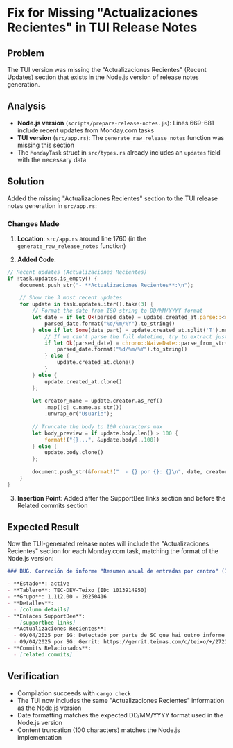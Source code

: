# Fix for Missing "Actualizaciones Recientes" in TUI Release Notes

## Problem
The TUI version was missing the "Actualizaciones Recientes" (Recent Updates) section that exists in the Node.js version of release notes generation.

## Analysis
- **Node.js version** (`scripts/prepare-release-notes.js`): Lines 669-681 include recent updates from Monday.com tasks
- **TUI version** (`src/app.rs`): The `generate_raw_release_notes` function was missing this section
- The `MondayTask` struct in `src/types.rs` already includes an `updates` field with the necessary data

## Solution
Added the missing "Actualizaciones Recientes" section to the TUI release notes generation in `src/app.rs`:

### Changes Made

1. **Location**: `src/app.rs` around line 1760 (in the `generate_raw_release_notes` function)

2. **Added Code**:
```rust
// Recent updates (Actualizaciones Recientes)
if !task.updates.is_empty() {
    document.push_str("- **Actualizaciones Recientes**:\n");
    
    // Show the 3 most recent updates
    for update in task.updates.iter().take(3) {
        // Format the date from ISO string to DD/MM/YYYY format
        let date = if let Ok(parsed_date) = update.created_at.parse::<chrono::DateTime<chrono::Utc>>() {
            parsed_date.format("%d/%m/%Y").to_string()
        } else if let Some(date_part) = update.created_at.split('T').next() {
            // If we can't parse the full datetime, try to extract just the date part
            if let Ok(parsed_date) = chrono::NaiveDate::parse_from_str(date_part, "%Y-%m-%d") {
                parsed_date.format("%d/%m/%Y").to_string()
            } else {
                update.created_at.clone()
            }
        } else {
            update.created_at.clone()
        };
        
        let creator_name = update.creator.as_ref()
            .map(|c| c.name.as_str())
            .unwrap_or("Usuario");
        
        // Truncate the body to 100 characters max
        let body_preview = if update.body.len() > 100 {
            format!("{}...", &update.body[..100])
        } else {
            update.body.clone()
        };
        
        document.push_str(&format!("  - {} por {}: {}\n", date, creator_name, body_preview));
    }
}
```

3. **Insertion Point**: Added after the SupportBee links section and before the Related commits section

## Expected Result
Now the TUI-generated release notes will include the "Actualizaciones Recientes" section for each Monday.com task, matching the format of the Node.js version:

```markdown
### BUG. Correción de informe "Resumen anual de entradas por centro" (ID: 8817155664)

- **Estado**: active
- **Tablero**: TEC-DEV-Teixo (ID: 1013914950)
- **Grupo**: 1.112.00 - 20250416
- **Detalles**:
  - [column details]
- **Enlaces SupportBee**:
  - [supportbee links]
- **Actualizaciones Recientes**:
  - 09/04/2025 por SG: Detectado por parte de SC que hai outro informe que ten o mesmo problema ca este, polo que despo...
  - 09/04/2025 por SG: Gerrit: https://gerrit.teimas.com/c/teixo/+/27211...
- **Commits Relacionados**:
  - [related commits]
```

## Verification
- Compilation succeeds with `cargo check`
- The TUI now includes the same "Actualizaciones Recientes" information as the Node.js version
- Date formatting matches the expected DD/MM/YYYY format used in the Node.js version
- Content truncation (100 characters) matches the Node.js implementation 